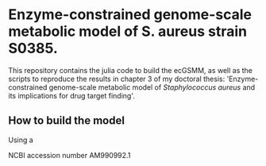 # Enzyme-constrained genome-scale metabolic model of S. aureus strain S0385.

This repository contains the julia code to build the ecGSMM, as well as the scripts to reproduce the results in chapter 3 of my doctoral thesis: 'Enzyme-constrained genome-scale metabolic model of _Staphylococcus aureus_ and its implications for drug target finding'.

## How to build the model 

Using a 



NCBI accession number AM990992.1
